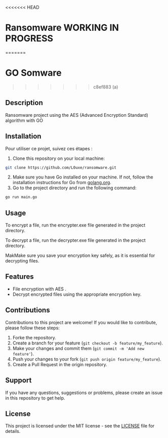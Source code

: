 <<<<<<< HEAD
# Ransomware WORKING IN PROGRESS 
=======
# GO Somware
>>>>>>> c8ef883 (a)

## Description

Ransomware project using the AES (Advanced Encryption Standard) algorithm with GO

## Installation

Pour utiliser ce projet, suivez ces étapes :

1. Clone this repository on your local machine:

```bash
git clone https://github.com/L0uxe/ransomware.git
```

2. Make sure you have Go installed on your machine. If not, follow the installation instructions for Go from [golang.org](https://golang.org/doc/install).
3. Go to the project directory and run the following command:

```bash
go run main.go
```

## Usage

To encrypt a file, run the encrypter.exe file generated in the project directory. 

To decrypt a file, run the decrypter.exe file generated in the project directory.


MakMake sure you save your encryption key safely, as it is essential for decrypting files.

## Features

- File encryption with AES .
- Decrypt encrypted files using the appropriate encryption key.

## Contributions

Contributions to this project are welcome! If you would like to contribute, please follow these steps:

1. Forke the repository.
2. Create a branch for your feature (`git checkout -b feature/my_feature`).
3. Make your changes and commit them (`git commit -m 'Add new feature'`).
4. Push your changes to your fork (`git push origin feature/my_feature`).
5. Create a Pull Request in the origin repository.

## Support

If you have any questions, suggestions or problems, please create an issue in this repository to get help.

## License

This project is licensed under the MIT license - see the [LICENSE](LICENSE) file for details.
